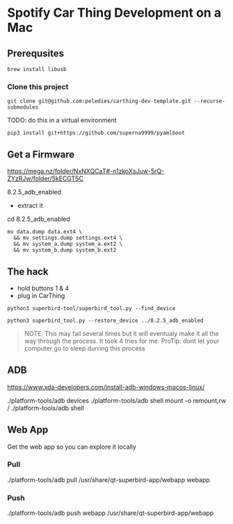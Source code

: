 # Spotify Car Thing Development on a Mac

## Prerequsites
```
brew install libusb
```

### Clone this project
```
git clone git@github.com:peledies/carthing-dev-template.git --recurse-submodules
```

TODO: do this in a virtual environment
```
pip3 install git+https://github.com/superna9999/pyamlboot
```

## Get a Firmware
https://mega.nz/folder/NxNXQCaT#-n1zkoXsJuw-5rQ-ZYzRJw/folder/5kECGT5C

8.2.5_adb_enabled

- extract it

cd 8.2.5_adb_enabled

```
mv data.dump data.ext4 \
  && mv settings.dump settings.ext4 \
  && mv system_a.dump system_a.ext2 \
  && mv system_b.dump system_b.ext2
```

## The hack

- hold buttons 1 & 4
- plug in CarThing

```
python3 superbird-tool/superbird_tool.py --find_device
```

```
python3 superbird_tool.py --restore_device ../8.2.5_adb_enabled
```
> NOTE: This may fail several times but it will eventualy make it all the way
> through the process. It took 4 tries for me. ProTip: dont let your computer
> go to sleep durring this process

## ADB
https://www.xda-developers.com/install-adb-windows-macos-linux/

./platform-tools/adb devices
./platform-tools/adb shell mount -o remount,rw /
./platform-tools/adb shell


## Web App
Get the web app so you can explore it locally

### Pull
./platform-tools/adb pull /usr/share/qt-superbird-app/webapp webapp

### Push
./platform-tools/adb push webapp /usr/share/qt-superbird-app/webapp

